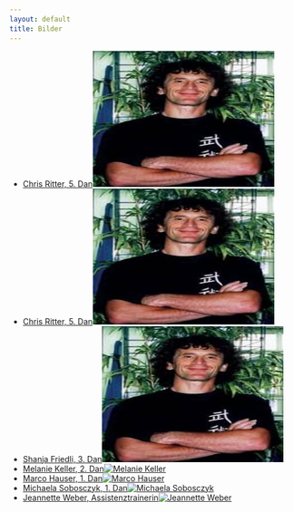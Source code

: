 ```yaml
---
layout: default
title: Bilder
---
```


<ul class="small-block-grid-1 medium-block-grid-2 large-block-grid-3">
<li><a href="" class="button-contact-place" title="Turnier 2013">Chris Ritter, 5. Dan<img src="/images/chris-ritter.jpg" width="320" height="240" alt="Chris Ritter"></a></li>
<li><a href="" class="button-contact-place" title="Turnier 2013">Chris Ritter, 5. Dan<img src="/images/chris-ritter.jpg" width="320" height="240" alt="Chris Ritter"></a></li>
<li><a href="" class="button-contact-place" title="Turnier 2014">Shanja Friedli, 3. Dan<img src="/images/chris-ritter.jpg" width="320" height="240" alt="Shanja Friedli"></a></li>
<li><a href="" class="button-contact-place" title="Turnier 2014">Melanie Keller, 2. Dan<img src="/images/melanie-keller.jpg" width="320" height="240" alt="Melanie Keller"></a></li>
<li><a href="" class="button-contact-place" title="Turnier 2014">Marco Hauser, 1. Dan<img src="/images/marco-hauser.jpg" width="320" height="240" alt="Marco Hauser"></a></li>
<li><a href="" class="button-contact-place" title="Turnier 2014">Michaela Sobosczyk, 1. Dan<img src="/images/michi-sobo.jpg" width="320" height="240" alt="Michaela Sobosczyk"></a></li>
<li><a href="" class="button-contact-place" title="Turnier 2014">Jeannette Weber, Assistenztrainerin<img src="/images/jeannette-weber.jpg" width="320" height="240" alt="Jeannette Weber"></a></li>
</ul>